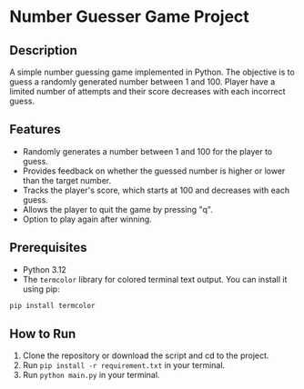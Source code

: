# Number Guesser Game Project

## Description

A simple number guessing game implemented in Python. The objective is to guess a randomly generated number between 1 and 100. Player have a limited number of attempts and their score decreases with each incorrect guess.

## Features

- Randomly generates a number between 1 and 100 for the player to guess.
- Provides feedback on whether the guessed number is higher or lower than the target number.
- Tracks the player's score, which starts at 100 and decreases with each guess.
- Allows the player to quit the game by pressing "q".
- Option to play again after winning.

## Prerequisites

- Python 3.12
- The `termcolor` library for colored terminal text output. You can install it using pip:

```bash
pip install termcolor
```
## How to Run
1. Clone the repository or download the script and cd to the project.
2. Run `pip install -r requirement.txt` in your terminal.
3. Run `python main.py` in your terminal.